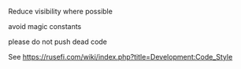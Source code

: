 Reduce visibility where possible

avoid magic constants

please do not push dead code

See https://rusefi.com/wiki/index.php?title=Development:Code_Style
